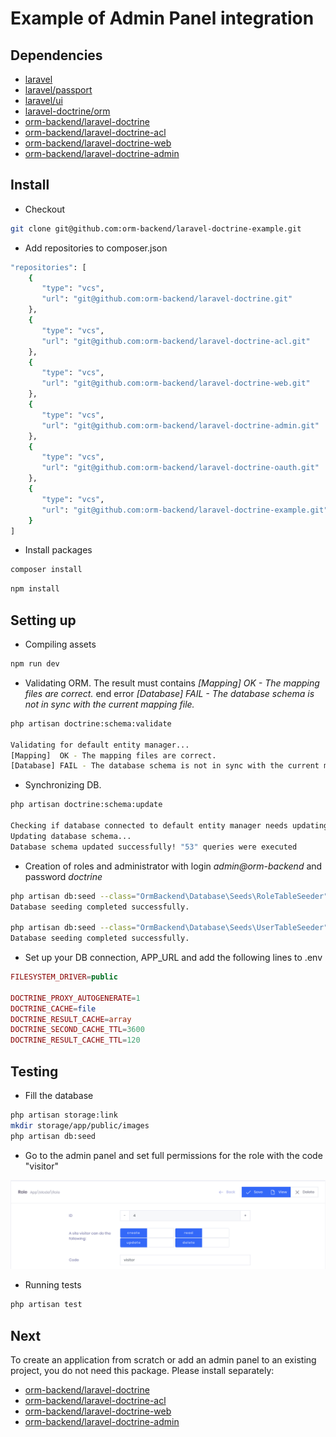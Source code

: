 # Example of Admin Panel integration

## Dependencies

 * [laravel](https://github.com/laravel)
 * [laravel/passport](https://github.com/laravel/passport)
 * [laravel/ui](https://github.com/laravel/ui)
 * [laravel-doctrine/orm](https://github.com/laravel-doctrine/orm)
 * [orm-backend/laravel-doctrine](https://github.com/orm-backend/laravel-doctrine)
 * [orm-backend/laravel-doctrine-acl](https://github.com/orm-backend/laravel-doctrine-acl)
 * [orm-backend/laravel-doctrine-web](https://github.com/orm-backend/laravel-doctrine-web)
 * [orm-backend/laravel-doctrine-admin](https://github.com/orm-backend/laravel-doctrine-admin)

## Install

 * Checkout

```BASH
git clone git@github.com:orm-backend/laravel-doctrine-example.git
```

 * Add repositories to composer.json

```BASH
"repositories": [
	{
       "type": "vcs",
       "url": "git@github.com:orm-backend/laravel-doctrine.git"
    },
    {
       "type": "vcs",
       "url": "git@github.com:orm-backend/laravel-doctrine-acl.git"
    },
    {
       "type": "vcs",
       "url": "git@github.com:orm-backend/laravel-doctrine-web.git"
    },
    {
       "type": "vcs",
       "url": "git@github.com:orm-backend/laravel-doctrine-admin.git"
    },
    {
       "type": "vcs",
       "url": "git@github.com:orm-backend/laravel-doctrine-oauth.git"
    },
    {
       "type": "vcs",
       "url": "git@github.com:orm-backend/laravel-doctrine-example.git"
    }
]
```

 * Install packages

```BASH
composer install
```

```BASH
npm install
```

## Setting up

 * Compiling assets

```BASH
npm run dev
```

 * Validating ORM. The result must contains _[Mapping]  OK - The mapping files are correct._ end error _[Database] FAIL - The database schema is not in sync with the current mapping file._

```BASH
php artisan doctrine:schema:validate

Validating for default entity manager...
[Mapping]  OK - The mapping files are correct.
[Database] FAIL - The database schema is not in sync with the current mapping file.
```

 * Synchronizing DB.

```BASH
php artisan doctrine:schema:update
 
Checking if database connected to default entity manager needs updating...
Updating database schema...
Database schema updated successfully! "53" queries were executed
```

 * Creation of roles and administrator with login _admin@orm-backend_ and password _doctrine_

```BASH
php artisan db:seed --class="OrmBackend\Database\Seeds\RoleTableSeeder"
Database seeding completed successfully.

php artisan db:seed --class="OrmBackend\Database\Seeds\UserTableSeeder"
Database seeding completed successfully.
```

 * Set up your DB connection, APP_URL and add the following lines to .env
 
```PHP
FILESYSTEM_DRIVER=public

DOCTRINE_PROXY_AUTOGENERATE=1
DOCTRINE_CACHE=file
DOCTRINE_RESULT_CACHE=array
DOCTRINE_SECOND_CACHE_TTL=3600
DOCTRINE_RESULT_CACHE_TTL=120
```

## Testing

 * Fill the database
 
```BASH
php artisan storage:link
mkdir storage/app/public/images
php artisan db:seed
```

 * Go to the admin panel and set full permissions for the role with the code "visitor"
 
 ![Screenshot](Screenshot.png)

 * Running tests
 
 ```BASH
 php artisan test
 ```
 
## Next

To create an application from scratch or add an admin panel to an existing project, you do not need this package. Please install separately:

 * [orm-backend/laravel-doctrine](https://github.com/orm-backend/laravel-doctrine)
 * [orm-backend/laravel-doctrine-acl](https://github.com/orm-backend/laravel-doctrine-acl)
 * [orm-backend/laravel-doctrine-web](https://github.com/orm-backend/laravel-doctrine-web)
 * [orm-backend/laravel-doctrine-admin](https://github.com/orm-backend/laravel-doctrine-admin)
 
